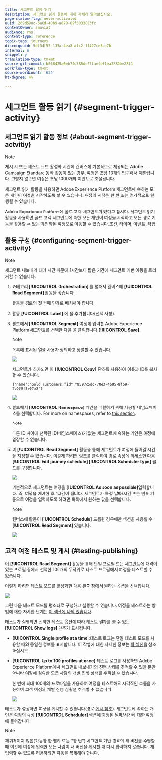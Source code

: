 ```yaml
---
title: 세그먼트 활동 읽기
description: 세그먼트 읽기 활동에 대해 자세히 알아보십시오.
page-status-flag: never-activated
uuid: 269d590c-5a6d-40b9-a879-02f5033863fc
contentOwner: sauviat
audience: rns
content-type: reference
topic-tags: journeys
discoiquuid: 5df34f55-135a-4ea8-afc2-f9427ce5ae7b
internal: n
snippet: y
translation-type: tm+mt
source-git-commit: b068429a0eb72c585de27faefe51ea2889be28f1
workflow-type: tm+mt
source-wordcount: '624'
ht-degree: 4%

---
```



# 세그먼트 활동 읽기 {#segment-trigger-activity}

## 세그먼트 읽기 활동 정보 {#about-segment-trigger-actvitiy}

>[!NOTE]
>
>게시 시 또는 테스트 모드 활성화 시간에 캔버스에 기본적으로 제공되는 Adobe Campaign Standard 동작 활동이 있는 경우, 여행은 초당 13개의 입구에서 제한됩니다. 그렇지 않으면 여정은 초당 1000개의 이벤트로 조절됩니다.

세그먼트 읽기 활동을 사용하면 Adobe Experience Platform 세그먼트에 속하는 모든 개인이 여정을 시작하도록 할 수 있습니다. 여정의 시작은 한 번 또는 정기적으로 실행될 수 있습니다.

Adobe Experience Platform에 골드 고객 세그먼트가 있다고 합시다. 세그먼트 읽기 활동을 사용하면 골드 고객 세그먼트에 속한 모든 개인이 여정을 시작하고 모든 경로 기능을 활용할 수 있는 개인화된 여정으로 이동할 수 있습니다.조건, 타이머, 이벤트, 작업.

## 활동 구성 {#configuring-segment-trigger-activity}

>[!NOTE]
>
>세그먼트 내보내기 대기 시간 때문에 1시간보다 짧은 기간에 세그먼트 기반 이동을 트리거할 수 없습니다.

1. 카테고리 **[!UICONTROL Orchestration]** 를 펼쳐서 캔버스에 **[!UICONTROL Read Segment]** 활동을 놓습니다.

   활동을 경로의 첫 번째 단계로 배치해야 합니다.

1. 활동 **[!UICONTROL Label]** 에 을 추가합니다(선택 사항).

1. 필드에서 **[!UICONTROL Segment]** 여정에 입력할 Adobe Experience Platform 세그먼트를 선택한 다음 을 클릭합니다 **[!UICONTROL Save]**.

   >[!NOTE]
   >
   >목록에 표시된 열을 사용자 정의하고 정렬할 수 있습니다.

   ![](../assets/segment-trigger-segment-selection.png)

   세그먼트가 추가되면 이 **[!UICONTROL Copy]** 단추를 사용하여 이름과 ID를 복사할 수 있습니다.

   `{"name":"Gold customers,”id":"8597c5dc-70e3-4b05-8fb9-7e938f5c07a3"}`

   ![](../assets/segment-trigger-copy.png)

1. 필드에서 **[!UICONTROL Namespace]** 개인을 식별하기 위해 사용할 네임스페이스를 선택합니다. For more on namespaces, refer to [this section](../event/selecting-the-namespace.md).

   >[!NOTE]
   >
   >다른 ID 사이에 선택된 ID(네임스페이스)가 없는 세그먼트에 속하는 개인은 여정에 입장할 수 없습니다.

1. 이 **[!UICONTROL Read Segment]** 활동을 통해 세그먼트가 여정에 들어갈 시간을 지정할 수 있습니다. 이렇게 하려면 링크를 클릭하여 경로 속성에 액세스한 다음 **[!UICONTROL Edit journey schedule]** **[!UICONTROL Scheduler type]** 필드를 구성합니다.

   ![](../assets/segment-trigger-schedule.png)

   기본적으로 세그먼트는 여정을 **[!UICONTROL As soon as possible]**&#x200B;입력합니다. 즉, 여정을 게시한 후 1시간이 됩니다. 세그먼트가 특정 날짜/시간 또는 반복 기준으로 여정을 입력하도록 하려면 목록에서 원하는 값을 선택합니다.

   >[!NOTE]
   >
   >캔버스에 활동이 **[!UICONTROL Schedule]** 드롭된 경우에만 섹션을 사용할 수 **[!UICONTROL Read Segment]** 있습니다.

   ![](../assets/segment-trigger-properties.png)

## 고객 여정 테스트 및 게시 {#testing-publishing}

이 **[!UICONTROL Read Segment]** 활동을 통해 단일 프로필 또는 세그먼트에 자격이 있는 프로필 중에서 선택한 100개의 무작위로 테스트 프로필에서 여정을 테스트할 수 있습니다.

이렇게 하려면 테스트 모드를 활성화한 다음 왼쪽 창에서 원하는 옵션을 선택합니다.

![](../assets/segment-trigger-test-modes.png)

그런 다음 테스트 모드를 평소대로 구성하고 실행할 수 있습니다. 여정을 테스트하는 방법에 대한 자세한 단계는 [이 섹션에 나와 있습니다](../building-journeys/testing-the-journey.md).

테스트가 실행되면 선택한 테스트 옵션에 따라 테스트 결과를 볼 수 있는 **[!UICONTROL Show logs]** 단추가 표시됩니다.

* **[!UICONTROL Single profile at a time]**:테스트 로그는 단일 테스트 모드를 사용할 때와 동일한 정보를 표시합니다. 이 작업에 대한 자세한 정보는 [이 섹션](../building-journeys/testing-the-journey.md#viewing_logs)을 참조하십시오

* **[!UICONTROL Up to 100 profiles at once]**:테스트 로그를 사용하면 Adobe Experience Platform에서 세그먼트 내보내기의 진행 상태를 추적할 수 있을 뿐만 아니라 여정에 참여한 모든 사람의 개별 진행 상태를 추적할 수 있습니다.

   한 번에 최대 100개의 프로파일을 사용하여 여정을 테스트해도 시각적인 흐름을 사용하여 고객 여정의 개별 진행 상황을 추적할 수 없습니다.

   ![](../assets/read-segment-log.png)

테스트가 성공하면 여정을 게시할 수 있습니다(경로 [게시 참조](../building-journeys/publishing-the-journey.md)). 세그먼트에 속하는 개인은 여정의 속성 **[!UICONTROL Scheduler]** 섹션에 지정된 날짜/시간에 대한 여정에 들어갑니다.

>[!NOTE]
>
>재귀적이지 않은(가능한 한 빨리 또는 &quot;한 번&quot;) 세그먼트 기반 경로의 새 버전을 수행할 때 이전에 여정에 입력한 모든 사람이 새 버전을 게시할 때 다시 입력하지 않습니다. 재입력할 수 있도록 허용하려면 이동을 복제해야 합니다.
